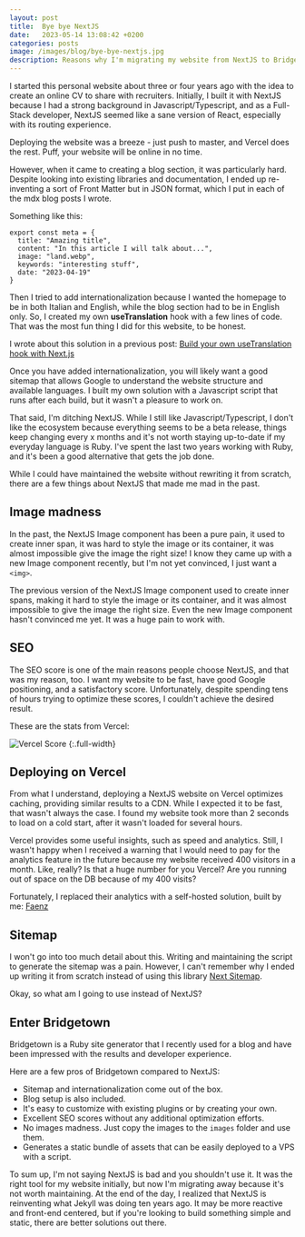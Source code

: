 ```yaml
---
layout: post
title:  Bye bye NextJS
date:   2023-05-14 13:08:42 +0200
categories: posts
image: /images/blog/bye-bye-nextjs.jpg
description: Reasons why I'm migrating my website from NextJS to Bridgetown.
---
```


I started this personal website about three or four years ago with the idea to create an online CV to share with recruiters. Initially, I built it with NextJS because I had a strong background in Javascript/Typescript, and as a Full-Stack developer, NextJS seemed like a sane version of React, especially with its routing experience.

Deploying the website was a breeze - just push to master, and Vercel does the rest. Puff, your website will be online in no time.

However, when it came to creating a blog section, it was particularly hard. Despite looking into existing libraries and documentation, I ended up re-inventing a sort of Front Matter but in JSON format, which I put in each of the mdx blog posts I wrote.

Something like this:
```
export const meta = {
  title: "Amazing title",
  content: "In this article I will talk about...",
  image: "land.webp",
  keywords: "interesting stuff",
  date: "2023-04-19"
}
```

Then I tried to add internationalization because I wanted the homepage to be in both Italian and English, while the blog section had to be in English only. So, I created my own **useTranslation** hook with a few lines of code. That was the most fun thing I did for this website, to be honest.

I wrote about this solution in a previous post: [Build your own useTranslation hook with Next.js](/blog/build_your_own_use_translation)

Once you have added internationalization, you will likely want a good sitemap that allows Google to understand the website structure and available languages. I built my own solution with a Javascript script that runs after each build, but it wasn't a pleasure to work on.

That said, I'm ditching NextJS. While I still like Javascript/Typescript, I don't like the ecosystem because everything seems to be a beta release, things keep changing every x months and it's not worth staying up-to-date if my everyday language is Ruby. I've spent the last two years working with Ruby, and it's been a good alternative that gets the job done.

While I could have maintained the website without rewriting it from scratch, there are a few things about NextJS that made me mad in the past.

## Image madness

In the past, the NextJS Image component has been a pure pain, it used to create inner span, it was hard to style the image or its container, it was almost impossible give the image the right size!
I know they came up with a new Image component recently, but I'm not yet convinced, I just want a `<img>`.

The previous version of the NextJS Image component used to create inner spans, making it hard to style the image or its container, and it was almost impossible to give the image the right size. Even the new Image component hasn't convinced me yet. It was a huge pain to work with.

## SEO

The SEO score is one of the main reasons people choose NextJS, and that was my reason, too. I want my website to be fast, have good Google positioning, and a satisfactory score. Unfortunately, despite spending tens of hours trying to optimize these scores, I couldn't achieve the desired result.

These are the stats from Vercel:

![Vercel Score](/images/blog/bye-bye-nextjs/vercel_score.png)
{:.full-width}
## Deploying on Vercel

From what I understand, deploying a NextJS website on Vercel optimizes caching, providing similar results to a CDN. While I expected it to be fast, that wasn't always the case. I found my website took more than 2 seconds to load on a cold start, after it wasn't loaded for several hours.

Vercel provides some useful insights, such as speed and analytics. Still, I wasn't happy when I received a warning that I would need to pay for the analytics feature in the future because my website received 400 visitors in a month. Like, really? Is that a huge number for you Vercel? Are you running out of space on the DB because of my 400 visits?

Fortunately, I replaced their analytics with a self-hosted solution, built by me: [Faenz](https://github.com/a-chris/faenz)

## Sitemap

I won't go into too much detail about this. Writing and maintaining the script to generate the sitemap was a pain. However, I can't remember why I ended up writing it from scratch instead of using this library [Next Sitemap](https://www.npmjs.com/package/next-sitemap).

Okay, so what am I going to use instead of NextJS?

## Enter Bridgetown

Bridgetown is a Ruby site generator that I recently used for a blog and have been impressed with the results and developer experience.

Here are a few pros of Bridgetown compared to NextJS:
- Sitemap and internationalization come out of the box.
- Blog setup is also included.
- It's easy to customize with existing plugins or by creating your own.
- Excellent SEO scores without any additional optimization efforts.
- No images madness. Just copy the images to the `images` folder and use them.
- Generates a static bundle of assets that can be easily deployed to a VPS with a script.

To sum up, I'm not saying NextJS is bad and you shouldn't use it. It was the right tool for my website initially, but now I'm migrating away because it's not worth maintaining. At the end of the day, I realized that NextJS is reinventing what Jekyll was doing ten years ago. It may be more reactive and front-end centered, but if you're looking to build something simple and static, there are better solutions out there.
